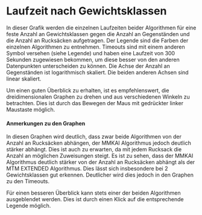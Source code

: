 # Laufzeit nach Gewichtsklassen

In dieser Grafik werden die einzelnen Laufzeiten beider Algorithmen für eine feste Anzahl an Gewichtsklassen gegen die Anzahl
an Gegenständen und die Anzahl an Rucksäcken aufgetragen. Der Legende sind die Farben der einzelnen Algorithmen zu
entnehmen. Timeouts sind mit einem anderen Symbol versehen (siehe Legende) und haben eine Laufzeit von $300$ Sekunden
zugewiesen bekommen, um diese besser von den anderen Datenpunkten unterscheiden zu können. Die Achse der Anzahl an Gegenständen
ist logarithmisch skaliert. Die beiden anderen Achsen sind linear skaliert.

Um einen guten Überblick zu erhalten, ist es empfehlenswert, die dreidimensionalen Graphen zu drehen und aus verschiedenen
Winkeln zu betrachten. Dies ist durch das Bewegen der Maus mit gedrückter linker Maustaste möglich.

#### Anmerkungen zu den Graphen

In diesen Graphen wird deutlich, dass zwar beide Algorithmen von der Anzahl an Rucksäcken abhängen, der MMKAI
Algorithmus jedoch deutlich stärker abhängt. Dies ist auch zu erwarten, da mit jedem Rucksack die Anzahl an möglichen
Zuweisungen steigt. Es ist zu sehen, dass der MMKAI Algorithmus deutlich stärker von der Anzahl an Rucksäcken
abhängt als der MTM EXTENDED Algorithmus. Dies lässt sich insbesondere bei $2$ Gewichtsklassen gut erkennen. Deutlicher 
wird dies jedoch in den Graphen zu den Timeouts.

Für einen besseren Überblick kann stets einer der beiden Algorithmen ausgeblendet werden. Dies ist durch einen Klick auf
die entsprechende Legende möglich. 